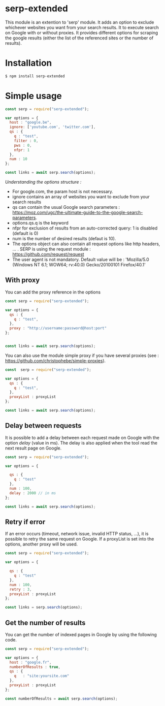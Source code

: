 # serp-extended
This module is an extention to 'serp' module.
It adds an option to exclude whichever websites you want from your search results.
It to execute search on Google with or without proxies.
It provides different options for scraping the google results (either the list of the referenced sites or the number of results).


# Installation

``` bash
$ npm install serp-extended
```


# Simple usage

``` javascript
const serp = require("serp-extended");

var options = {
  host : "google.be",
  ignore: ['youtube.com', 'twitter.com'],
  qs : {
    q : "test",
    filter : 0,
    pws : 0,
    nfpr: 1
  },
  num : 10
};

const links = await serp.search(options);
```

*Understanding the options structure :*
- For google.com, the param host is not necessary.
- ignore contains an array of websites you want to exclude from your search results
- qs can contain the usual Google search parameters : https://moz.com/ugc/the-ultimate-guide-to-the-google-search-parameters.
- options.qs.q is the keyword
- nfpr for exclusion of results from an auto-corrected query: 1 is disabled (default is 0)
- num is the number of desired results (defaut is 10).
- The options object can also contain all request options like http headers, ... . SERP is using the request module :  https://github.com/request/request
- The user agent is not mandatory. Default value will be : 'Mozilla/5.0 (Windows NT 6.1; WOW64; rv:40.0) Gecko/20100101 Firefox/40.1'


## With proxy

You can add the proxy reference in the options

``` javascript
const serp = require("serp-extended");

var options = {
  qs : {
    q : "test",
  },
  proxy : "http://username:password@host:port"  
};


const links = await serp.search(options);
```

You can also use the module simple proxy if you have several proxies (see : https://github.com/christophebe/simple-proxies).

``` javascript
const  serp = require("serp-extended");

var options = {
  qs : {
    q : "test",
  },
  proxyList : proxyList
};

const links = await serp.search(options);
```

## Delay between requests

It is possible to add a delay between each request made on Google with the option *delay* (value in ms).
The delay is also applied when the tool read the next result page on Google.


``` javascript
const serp = require("serp-extended");

var options = {

  qs : {
    q : "test"
  },
  num : 100,
  delay : 2000 // in ms
};

const links = await serp.search(options);
```

## Retry if error

If an error occurs (timeout, network issue, invalid HTTP status, ...), it is possible to retry the same request on Google. If a proxyList is set into the options, another proxy will be used.

``` javascript
const serp = require("serp-extended");

var options = {

  qs : {
    q : "test"
  },
  num : 100,
  retry : 3,
  proxyList : proxyList
};

const links = serp.search(options);
```

## Get the number of results

You can get the number of indexed pages in Google by using the following code.


``` javascript
const serp = require("serp-extended");

var options = {
  host : "google.fr",
  numberOfResults : true,
  qs : {
    q   : "site:yoursite.com"
  },
  proxyList : proxyList
};

const numberOfResults = await serp.search(options);
```
